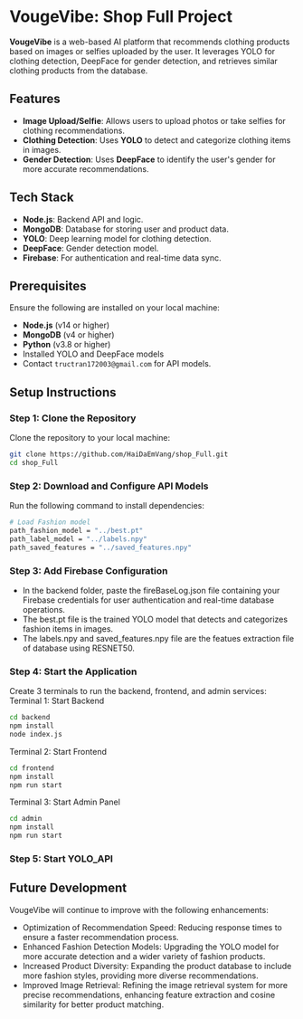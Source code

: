 # VougeVibe: Shop Full Project

**VougeVibe** is a web-based AI platform that recommends clothing products based on images or selfies uploaded by the user. It leverages YOLO for clothing detection, DeepFace for gender detection, and retrieves similar clothing products from the database.

## Features
- **Image Upload/Selfie**: Allows users to upload photos or take selfies for clothing recommendations.
- **Clothing Detection**: Uses **YOLO** to detect and categorize clothing items in images.
- **Gender Detection**: Uses **DeepFace** to identify the user's gender for more accurate recommendations.

## Tech Stack
- **Node.js**: Backend API and logic.
- **MongoDB**: Database for storing user and product data.
- **YOLO**: Deep learning model for clothing detection.
- **DeepFace**: Gender detection model.
- **Firebase**: For authentication and real-time data sync.
  
## Prerequisites
Ensure the following are installed on your local machine:
- **Node.js** (v14 or higher)
- **MongoDB** (v4 or higher)
- **Python** (v3.8 or higher)
- Installed YOLO and DeepFace models
- Contact `tructran172003@gmail.com` for API models.

## Setup Instructions

### Step 1: Clone the Repository
Clone the repository to your local machine:
```bash
git clone https://github.com/HaiDaEmVang/shop_Full.git
cd shop_Full
```

### Step 2: Download and Configure API Models
Run the following command to install dependencies:
```bash
# Load Fashion model
path_fashion_model = "../best.pt"  
path_label_model = "../labels.npy"  
path_saved_features = "../saved_features.npy"
```


### Step 3: Add Firebase Configuration
- In the backend folder, paste the fireBaseLog.json file containing your Firebase credentials for user authentication and real-time database operations.
- The best.pt file is the trained YOLO model that detects and categorizes fashion items in images.
- The labels.npy and saved_features.npy file are the featues extraction file of database using RESNET50.

### Step 4: Start the Application
Create 3 terminals to run the backend, frontend, and admin services:
Terminal 1: Start Backend
```bash
cd backend
npm install
node index.js
```
Terminal 2: Start Frontend
```bash
cd frontend
npm install
npm run start
```
Terminal 3: Start Admin Panel
```bash
cd admin
npm install
npm run start
```

### Step 5: Start YOLO_API
## Future Development
VougeVibe will continue to improve with the following enhancements:
* Optimization of Recommendation Speed: Reducing response times to ensure a faster recommendation process.
* Enhanced Fashion Detection Models: Upgrading the YOLO model for more accurate detection and a wider variety of fashion products.
* Increased Product Diversity: Expanding the product database to include more fashion styles, providing more diverse recommendations.
* Improved Image Retrieval: Refining the image retrieval system for more precise recommendations, enhancing feature extraction and cosine similarity for better product matching.

